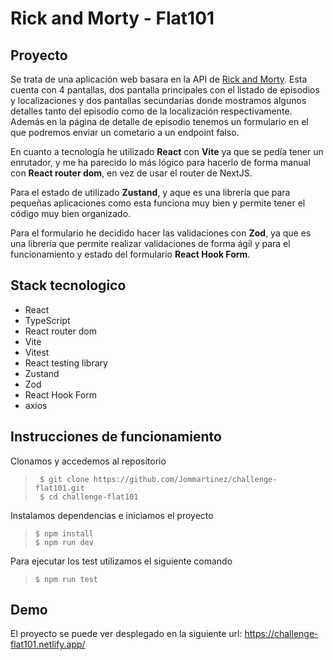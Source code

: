 # Rick and Morty - Flat101

## Proyecto

Se trata de una aplicación web basara en la API de [Rick and Morty](https://rickandmortyapi.com/). Esta cuenta con 4 pantallas, dos pantalla principales con el listado de episodios y localizaciones y dos pantallas secundarias donde mostramos algunos detalles tanto del episodio como de la localización respectivamente. Además en la página de detalle de episodio tenemos un formulario en el que podremos enviar un cometario a un endpoint falso.

En cuanto a tecnología he utilizado **React** con **Vite** ya que se pedía tener un enrutador, y me ha parecido lo más lógico para hacerlo de forma manual con **React router dom**, en vez de usar el router de NextJS.

Para el estado de utilizado **Zustand**, y aque es una librería que para pequeñas aplicaciones como esta funciona muy bien y permite tener el código muy bien organizado.

Para el formulario he decidido hacer las validaciones con **Zod**, ya que es una librería que permite realizar validaciones de forma ágil y para el funcionamiento y estado del formulario **React Hook Form**.

## Stack tecnologico

- React
- TypeScript
- React router dom
- Vite
- Vitest
- React testing library
- Zustand
- Zod
- React Hook Form
- axios

## Instrucciones de funcionamiento

Clonamos y accedemos al repositorio

> ```console
>  $ git clone https://github.com/Jommartinez/challenge-flat101.git
>  $ cd challenge-flat101
> ```

Instalamos dependencias e iniciamos el proyecto

> ```console
> $ npm install
> $ npm run dev
> ```

Para ejecutar los test utilizamos el siguiente comando

> ```console
> $ npm run test
> ```

## Demo

El proyecto se puede ver desplegado en la siguiente url: https://challenge-flat101.netlify.app/
